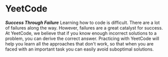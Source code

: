 # YeetCode

**_Success Through Failure_**
Learning how to code is difficult. There are a lot of failures along the way. However, failures are a great catalyst for success. At YeetCode, we believe that if you know enough incorrect solutions to a problem, you can derive the correct answer. Practicing with YeetCode will help you learn all the approaches that don't work, so that when you are faced with an important task you can easily avoid suboptimal solutions.